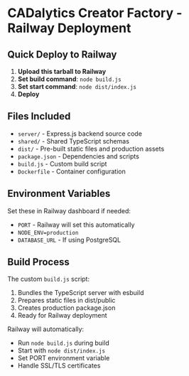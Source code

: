 # CADalytics Creator Factory - Railway Deployment

## Quick Deploy to Railway

1. **Upload this tarball to Railway**
2. **Set build command**: `node build.js`
3. **Set start command**: `node dist/index.js`
4. **Deploy**

## Files Included

- `server/` - Express.js backend source code
- `shared/` - Shared TypeScript schemas
- `dist/` - Pre-built static files and production assets
- `package.json` - Dependencies and scripts
- `build.js` - Custom build script
- `Dockerfile` - Container configuration

## Environment Variables

Set these in Railway dashboard if needed:
- `PORT` - Railway will set this automatically
- `NODE_ENV=production`
- `DATABASE_URL` - If using PostgreSQL

## Build Process

The custom `build.js` script:
1. Bundles the TypeScript server with esbuild
2. Prepares static files in dist/public
3. Creates production package.json
4. Ready for Railway deployment

Railway will automatically:
- Run `node build.js` during build
- Start with `node dist/index.js`
- Set PORT environment variable
- Handle SSL/TLS certificates
